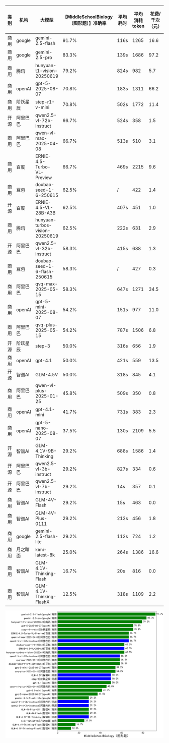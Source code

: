 
|类别|机构|大模型|【MiddleSchoolBiology（图形题）】准确率|平均耗时|平均消耗token|花费/千次（元）|排名（准确率）|
|---|---|-----|-------------------|-------|-----------|-----------|-----------|
|商用|google|gemini-2.5-flash|91.7%|116s|1265|16.6|1|
|商用|google|gemini-2.5-pro|83.3%|139s|1686|97.2|2|
|商用|腾讯|hunyuan-t1-vision-20250619|79.2%|824s|982|5.7|3|
|商用|openAI|gpt-5-2025-08-07|70.8%|183s|1311|66.2|4|
|商用|阶跃星辰|step-r1-v-mini|70.8%|502s|1772|11.4|5|
|开源|阿里巴巴|qwen2.5-vl-72b-instruct|66.7%|524s|358|1.5|6|
|商用|阿里巴巴|qwen-vl-max-2025-04-08|66.7%|513s|510|3.1|7|
|商用|百度|ERNIE-4.5-Turbo-VL-Preview|66.7%|469s|2215|9.6|8|
|商用|豆包|doubao-seed-1-6-250615|62.5%|/|422|1.4|9|
|开源|百度|ERNIE-4.5-VL-28B-A3B|62.5%|407s|451|1.0|10|
|商用|腾讯|hunyuan-turbos-vision-20250619|62.5%|222s|631|2.9|11|
|开源|阿里巴巴|qwen2.5-vl-32b-instruct|58.3%|415s|688|1.3|12|
|商用|豆包|doubao-seed-1-6-flash-250615|58.3%|/|427|0.3|13|
|商用|阿里巴巴|qvq-max-2025-05-15|58.3%|647s|1271|34.5|14|
|商用|openAI|gpt-5-mini-2025-08-07|54.2%|151s|977|11.0|15|
|商用|阿里巴巴|qvq-plus-2025-05-15|54.2%|787s|1506|6.8|16|
|开源|阶跃星辰|step-3|50.0%|316s|656|1.9|17|
|商用|openAI|gpt-4.1|50.0%|421s|559|13.5|18|
|开源|智谱AI|GLM-4.5V|50.0%|318s|845|4.1|19|
|商用|阿里巴巴|qwen-vl-plus-2025-01-25|45.8%|509s|350|0.8|20|
|商用|openAI|gpt-4.1-mini|41.7%|731s|383|2.3|21|
|商用|openAI|gpt-5-nano-2025-08-07|37.5%|130s|2109|5.5|22|
|开源|智谱AI|GLM-4.1V-9B-Thinking|29.2%|688s|1586|1.4|23|
|开源|阿里巴巴|qwen2.5-vl-3b-instruct|29.2%|827s|334|0.6|24|
|开源|阿里巴巴|qwen2.5-vl-7b-instruct|29.2%|14s|357|0.1|25|
|商用|智谱AI|GLM-4V-Flash|29.2%|15s|463|0.0|26|
|商用|智谱AI|GLM-4V-Plus-0111|29.2%|212s|456|1.8|27|
|商用|google|gemini-2.5-flash-lite|29.2%|112s|724|1.2|28|
|商用|月之暗面|kimi-latest-8k|25.0%|264s|1386|16.6|29|
|商用|智谱AI|GLM-4.1V-Thinking-Flash|16.7%|20s|816|0.0|30|
|商用|智谱AI|GLM-4.1V-Thinking-FlashX|12.5%|318s|1109|2.2|31|


![lin](../pic/MiddleSchoolBiology（图形题）.png)